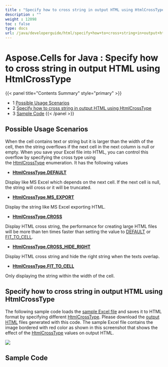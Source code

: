 ```yaml
---
title : "Specify how to cross string in output HTML using HtmlCrossType" 
description : "" 
weight : 12098 
toc : false
type: docs
url: /java/developerguide/html/specify+how+to+cross+string+in+output+html+using+htmlcrosstype/
---
```


# Aspose.Cells for Java : Specify how to cross string in output HTML using HtmlCrossType


{{< panel title="Contents Summary" style="primary" >}}
*   1 [Possible Usage Scenarios](#possible-usage-scenarios)
*   2 [Specify how to cross string in output HTML using HtmlCrossType](#specify-how-to-cross-string-in-output-html-using-htmlcrosstype)
*   3 [Sample Code](#sample-code)
{{< /panel >}}
 

## Possible Usage Scenarios

When the cell contains text or string but it is larger than the width of the cell, then the string overflows if the next cell in the next column is null or empty. When you save your Excel file into HTML, you can control this overflow by specifying the cross type using the [HtmlCrossType](https://apireference.aspose.com/java/cells/com.aspose.cells/HtmlCrossType) enumeration. It has the following values

*   **[HtmlCrossType.DEFAULT](https://apireference.aspose.com/java/cells/com.aspose.cells/htmlcrosstype#DEFAULT)**

Display like MS Excel which depends on the next cell. If the next cell is null, the string will cross or it will be truncated.

*   **[HtmlCrossType.MS\_EXPORT](https://apireference.aspose.com/java/cells/com.aspose.cells/htmlcrosstype#MS_EXPORT)**

Display the string like MS Excel exporting HTML.

*   **[HtmlCrossType.CROSS](https://apireference.aspose.com/java/cells/com.aspose.cells/htmlcrosstype#CROSS)**

Display HTML cross string, the performance for creating large HTML files will be more than ten times faster than setting the value to [DEFAULT](https://apireference.aspose.com/java/cells/com.aspose.cells/htmlcrosstype#DEFAULT) or [FIT\_TO\_CELL](https://apireference.aspose.com/java/cells/com.aspose.cells/htmlcrosstype#FIT_TO_CELL).

*   **[HtmlCrossType.CROSS\_HIDE\_RIGHT](https://apireference.aspose.com/java/cells/com.aspose.cells/htmlcrosstype#CROSS_HIDE_RIGHT)**

Display HTML cross string and hide the right string when the texts overlap.

*   **[HtmlCrossType.FIT\_TO\_CELL](https://apireference.aspose.com/java/cells/com.aspose.cells/htmlcrosstype#FIT_TO_CELL)**

Only displaying the string within the width of the cell.

## Specify how to cross string in output HTML using HtmlCrossType

The following sample code loads the [sample Excel file](https://docs2.aspose.com/cells/java/attachments/51480080/51740747.xlsx) and saves it to HTML format by specifying different [HtmlCrossType](https://apireference.aspose.com/java/cells/com.aspose.cells/HtmlCrossType). Please download the [output HTML](https://docs2.aspose.com/cells/java/attachments/51480080/51740745.zip) files generated with this code. The sample Excel file contains the image bordered with red color as shown in this screenshot that shows the effect of the [HtmlCrossType](https://apireference.aspose.com/java/cells/com.aspose.cells/HtmlCrossType) values on output HTML.

![](https://docs2.aspose.com/cells/java/attachments/51480080/51740746.png)

## Sample Code

